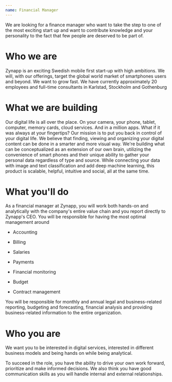 ```yaml
---
name: Financial Manager
---
```

We are looking for a finance manager who want to take the step to one of the most exciting start up and want to contribute knowledge and your personality to the fact that few people are deserved to be part of.

# Who we are

Zynapp is an exciting Swedish mobile first start-up with high ambitions. We will, with our offerings, target the global world market of smartphones users and beyond. We want to grow fast. We have currently approximately 20 employees and full-time consultants in Karlstad, Stockholm and Gothenburg

# What we are building

Our digital life is all over the place. On your camera, your phone, tablet, computer, memory cards, cloud services. And in a million apps. What if it was always at your fingertips? Our mission is to put you back in control of your digital life. We believe that finding, viewing and organizing your digital content can be done in a smarter and more visual way. We're building what can be conceptualized as an extension of our own brain, utilizing the convenience of smart phones and their unique ability to gather your personal data regardless of type and source. While connecting your data with image and text classification and add deep machine learning, this product is scalable, helpful, intuitive and social, all at the same time.

# What you'll do

As a financial manager at Zynapp, you will work both hands-on and analytically with the company's entire value chain and you report directly to Zynapp's CEO. You will be responsible for having the most optimal management around

- Accounting

- Billing

- Salaries

- Payments

- Financial monitoring

- Budget

- Contract management

You will be responsible for monthly and annual legal and business-related reporting, budgeting and forecasting, financial analysis and providing business-related information to the entire organization.

# Who you are

We want you to be interested in digital services, interested in different business models and being hands on while being analytical.

To succeed in the role, you have the ability to drive your own work forward, prioritize and make informed decisions. We also think you have good communication skills as you will handle internal and external relationships.